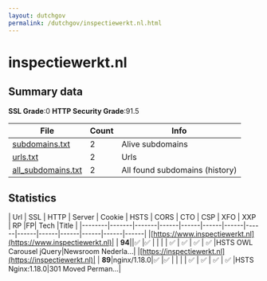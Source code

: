 ```yaml
---
layout: dutchgov
permalink: /dutchgov/inspectiewerkt.nl.html
---
```



# inspectiewerkt.nl
## Summary data


**SSL Grade**:0
**HTTP Security Grade**:91.5


| File       | Count | Info |
|------------|-------|------|
|[subdomains.txt](/data/inspectiewerkt.nl/subdomains.txt)|2|Alive subdomains|
|[urls.txt](/data/inspectiewerkt.nl/urls.txt)|2|Urls|
|[all_subdomains.txt](/data/inspectiewerkt.nl/all_subdomains.txt)|2|All found subdomains (history)|


## Statistics


| Url | SSL | HTTP | Server | Cookie | HSTS | CORS | CTO | CSP | XFO | XXP | RP |FP| Tech |Title |
|--------|-------|-------|------|------|------|------|------|------|------|------|------|------|------|
|[https://www.inspectiewerkt.nl](https://www.inspectiewerkt.nl)| | **94**||:white_check_mark: |:white_check_mark: | | | | :white_check_mark: | :white_check_mark: | :white_check_mark: | :white_check_mark: |HSTS OWL Carousel jQuery|Newsroom Nederla...|
|[https://inspectiewerkt.nl](https://inspectiewerkt.nl)| | **89**|nginx/1.18.0|:white_check_mark: |:white_check_mark: | | | | :white_check_mark: | :white_check_mark: | :white_check_mark: | :white_check_mark: |HSTS Nginx:1.18.0|301 Moved Perman...|